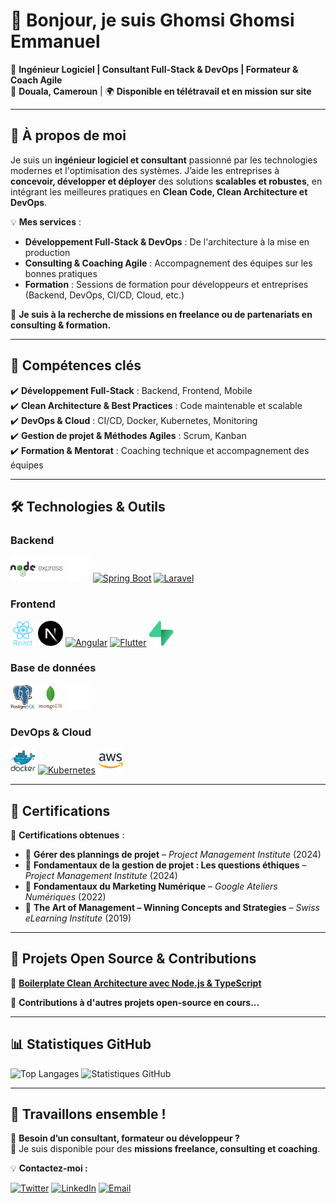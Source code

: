 # 👋 Bonjour, je suis **Ghomsi Ghomsi Emmanuel**  

🚀 **Ingénieur Logiciel | Consultant Full-Stack & DevOps | Formateur & Coach Agile**  
📍 **Douala, Cameroun** | 🌍 **Disponible en télétravail et en mission sur site**  

---

## 🎯 **À propos de moi**  
Je suis un **ingénieur logiciel et consultant** passionné par les technologies modernes et l'optimisation des systèmes. J’aide les entreprises à **concevoir, développer et déployer** des solutions **scalables et robustes**, en intégrant les meilleures pratiques en **Clean Code, Clean Architecture et DevOps**.

💡 **Mes services** :  
- **Développement Full-Stack & DevOps** : De l'architecture à la mise en production  
- **Consulting & Coaching Agile** : Accompagnement des équipes sur les bonnes pratiques  
- **Formation** : Sessions de formation pour développeurs et entreprises (Backend, DevOps, CI/CD, Cloud, etc.)

📌 **Je suis à la recherche de missions en freelance ou de partenariats en consulting & formation.**  

---

## 🚀 **Compétences clés**
✔️ **Développement Full-Stack** : Backend, Frontend, Mobile  
✔️ **Clean Architecture & Best Practices** : Code maintenable et scalable  
✔️ **DevOps & Cloud** : CI/CD, Docker, Kubernetes, Monitoring  
✔️ **Gestion de projet & Méthodes Agiles** : Scrum, Kanban  
✔️ **Formation & Mentorat** : Coaching technique et accompagnement des équipes  

---

## 🛠️ **Technologies & Outils**

### **Backend**
<p>
  <a href="https://nodejs.org"><img src="https://raw.githubusercontent.com/devicons/devicon/master/icons/nodejs/nodejs-original-wordmark.svg" alt="Node.js" width="40" height="40"/></a>
  <a href="https://expressjs.com"><img src="https://raw.githubusercontent.com/devicons/devicon/master/icons/express/express-original-wordmark.svg" alt="Express" width="40" height="40"/></a>
  <a href="https://fastify.dev/"><img src="https://github.com/fastify/graphics/blob/main/fastify-1000px-square-01.png" alt="Fastify" width="40" height="40"/></a>
  <a href="https://spring.io/"><img src="https://www.vectorlogo.zone/logos/springio/springio-icon.svg" alt="Spring Boot" width="40" height="40"/></a>
  <a href="https://laravel.com/"><img src="https://github.com/laravel/art/blob/master/laravel-logo.png" alt="Laravel" width="40" height="40"/></a>
</p>

### **Frontend**
<p>
  <a href="https://reactjs.org/"><img src="https://raw.githubusercontent.com/devicons/devicon/master/icons/react/react-original-wordmark.svg" alt="React" width="40" height="40"/></a>
  <a href="https://nextjs.org/"><img src="https://raw.githubusercontent.com/devicons/devicon/master/icons/nextjs/nextjs-original.svg" alt="Next.js" width="40" height="40"/></a>
  <a href="https://angular.io"><img src="https://angular.io/assets/images/logos/angular/angular.svg" alt="Angular" width="40" height="40"/></a>
  <a href="https://flutter.dev"><img src="https://www.vectorlogo.zone/logos/flutterio/flutterio-icon.svg" alt="Flutter" width="40" height="40"/></a>
  <a href="https://supabase.com/"><img src="https://raw.githubusercontent.com/devicons/devicon/master/icons/supabase/supabase-original.svg" alt="Supabase" width="40" height="40"/></a>
</p>

### **Base de données**
<p>
  <a href="https://www.postgresql.org"><img src="https://raw.githubusercontent.com/devicons/devicon/master/icons/postgresql/postgresql-original-wordmark.svg" alt="PostgreSQL" width="40" height="40"/></a>
  <a href="https://www.mongodb.com/"><img src="https://raw.githubusercontent.com/devicons/devicon/master/icons/mongodb/mongodb-original-wordmark.svg" alt="MongoDB" width="40" height="40"/></a>
  <a href="https://www.prisma.io/"><img src="https://github.com/prisma/presskit/blob/main/Assets/Prisma-LightSymbol.png" alt="Prisma" width="40" height="40"/></a>
</p>

### **DevOps & Cloud**
<p>
  <a href="https://www.docker.com/"><img src="https://raw.githubusercontent.com/devicons/devicon/master/icons/docker/docker-original-wordmark.svg" alt="Docker" width="40" height="40"/></a>
  <a href="https://kubernetes.io"><img src="https://www.vectorlogo.zone/logos/kubernetes/kubernetes-icon.svg" alt="Kubernetes" width="40" height="40"/></a>
  <a href="https://aws.amazon.com/"><img src="https://raw.githubusercontent.com/devicons/devicon/master/icons/amazonwebservices/amazonwebservices-original-wordmark.svg" alt="AWS" width="40" height="40"/></a>
</p>

---

## 📜 **Certifications**
📌 **Certifications obtenues** :  
- 📍 **Gérer des plannings de projet** – *Project Management Institute* (2024)  
- 📍 **Fondamentaux de la gestion de projet : Les questions éthiques** – *Project Management Institute* (2024)  
- 📍 **Fondamentaux du Marketing Numérique** – *Google Ateliers Numériques* (2022)  
- 📍 **The Art of Management – Winning Concepts and Strategies** – *Swiss eLearning Institute* (2019) 

---

## 📂 **Projets Open Source & Contributions**
🔹 [**Boilerplate Clean Architecture avec Node.js & TypeScript**](https://github.com/Emmanuel-Ghomsi/boilerplate-node)

📌 **Contributions à d'autres projets open-source en cours...**  

---

## 📊 **Statistiques GitHub**
<p>
  <img src="https://github-readme-stats.vercel.app/api/top-langs?username=emmanuel-ghomsi&show_icons=true&locale=en&layout=compact" alt="Top Langages" />
  <img src="https://github-readme-stats.vercel.app/api?username=emmanuel-ghomsi&show_icons=true&locale=en" alt="Statistiques GitHub" />
</p>

---

## 🤝 **Travaillons ensemble !**
📩 **Besoin d’un consultant, formateur ou développeur ?**  
📌 Je suis disponible pour des **missions freelance, consulting et coaching**.  

💡 **Contactez-moi :**  
<p>
  <a href="https://twitter.com/ghomsiemmanuel" target="blank"><img src="https://raw.githubusercontent.com/rahuldkjain/github-profile-readme-generator/master/src/images/icons/Social/twitter.svg" alt="Twitter" height="30" width="40" /></a>
  <a href="https://linkedin.com/in/emmanuel-ghomsi-ghomsi-7b97671b4" target="blank"><img src="https://raw.githubusercontent.com/rahuldkjain/github-profile-readme-generator/master/src/images/icons/Social/linked-in-alt.svg" alt="LinkedIn" height="30" width="40" /></a>
  <a href="mailto:emmanuelghomsi21@gmail.com"><img src="https://img.icons8.com/ios/50/000000/email.png" alt="Email" height="30" width="40"/></a>
</p>
